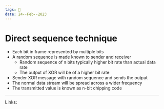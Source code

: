 ```yaml
---
tags: 🌱
date: 24--Feb--2023
---
```


# Direct sequence technique

- Each bit in frame represented by multiple bits
- A random sequence is made known to sender and receiver
    - Random sequence of n bits typically higher bit rate than actual data rate
    - The output of XOR will be of a higher bit rate
- Sender XOR message with random sequence and sends the output
- The normal data stream will be spread across a wider frequency
- The transmitted value is known as n-bit chipping code

---
Links: 